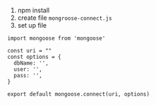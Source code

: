 1. npm install
2. create file ```mongroose-connect.js```
3. set up file 
```
import mongoose from 'mongoose'

const uri = ""
const options = {
  dbName: '',
  user: '',
  pass: '',
}

export default mongoose.connect(uri, options)
```